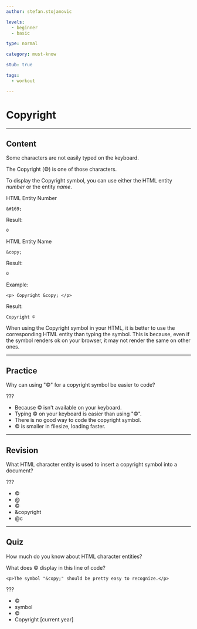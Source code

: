 ```yaml
---
author: stefan.stojanovic

levels:
  - beginner
  - basic

type: normal

category: must-know

stub: true

tags:
  - workout

---
```

# Copyright
---
## Content

Some characters are not easily typed on the keyboard.

The Copyright (©) is one of those characters.

To display the Copyright symbol, you can use either the HTML entity *number* or the entity *name*.

HTML Entity Number
```
&#169;
```
Result:
```
©
```

HTML Entity Name
```
&copy;
```
Result:
```
©
```

Example:
```
<p> Copyright &copy; </p>
```
Result:
```
Copyright ©
```

When using the Copyright symbol in your HTML, it is better to use the corresponding HTML entity than typing the symbol.
This is because, even if the symbol renders ok on your browser, it may not render the same on other ones.

---
## Practice

Why can using "&copy;" for a copyright symbol be easier to code?

???

* Because © isn't available on your keyboard.
* Typing © on your keyboard is easier than using "&copy;".
* There is no good way to code the copyright symbol.
* &copy; is smaller in filesize, loading faster.

---
## Revision

What HTML character entity is used to insert a copyright symbol into a document?

???

* &copy;
* @
* ©
* &copyright
* @c

---
## Quiz

How much do you know about HTML character entities?

What does &copy; display in this line of code?

`<p>The symbol "&copy;" should be pretty easy to recognize.</p>`

???

* ©
* symbol
* &copy;
* Copyright [current year]
